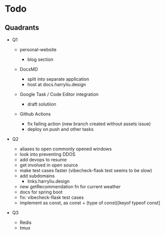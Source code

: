 # Todo

## Quadrants

- Q1

  - personal-website

    - blog section

  - DocsMD
    - split into separate application
    - host at docs.harryliu.design
  - Google Task / Code Editor integration
    - draft solutiion
  - Github Actions
    - fix failing action (new branch created without assets issue)
    - deploy on push and other tasks

- Q2

  - aliases to open commonly opened windows
  - look into preventing DDOS
  - add devops to resume
  - get involved in open source
  - make test cases faster (vibecheck-flask test seems to be slow)
  - add subdomains
    - links.harryliu.design
  - new getRecommendation fn for current weather
  - docs for spring boot
  - fix: vibecheck-flask test cases
  - implement as const, as const + (type of const)[keyof typeof const]

- Q3
  - Redis
  - tmux
